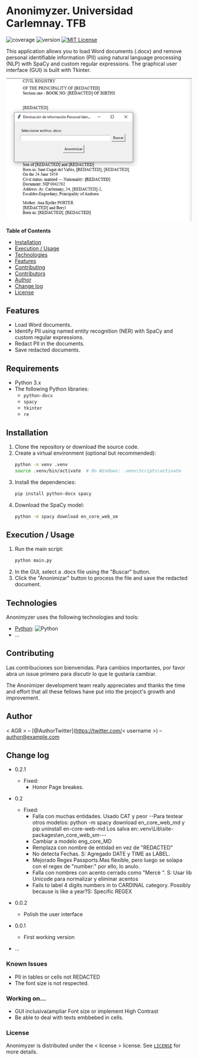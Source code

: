# Anonimyzer.  Universidad Carlemnay. TFB 

![coverage](https://img.shields.io/badge/coverage-80%25-yellowgreen)
![version](https://img.shields.io/badge/version-0.2-yellow)
[![MIT License](https://img.shields.io/badge/License-MIT-green.svg)](https://choosealicense.com/licenses/mit/)

This application allows you to load Word documents (.docx) and remove personal identifiable information (PII) using natural language processing (NLP) with SpaCy and custom regular expressions. The graphical user interface (GUI) is built with Tkinter.


<img alt="Example Image" src="images/Anonimyzer 0.1.png"/>

**Table of Contents**

- [Installation](#installation)
- [Execution / Usage](#execution--usage)
- [Technologies](#technologies)
- [Features](#features)
- [Contributing](#contributing)
- [Contributors](#contributors)
- [Author](#author)
- [Change log](#change-log)
- [License](#license)


## Features

- Load Word documents.
- Identify PII using named entity recognition (NER) with SpaCy and custom regular expressions.
- Redact PII in the documents.
- Save redacted documents.


## Requirements

- Python 3.x
- The following Python libraries:
  - `python-docx`
  - `spacy`
  - `tkinter`
  - `re`

## Installation

1. Clone the repository or download the source code.
2. Create a virtual environment (optional but recommended):
    ```sh
    python -m venv .venv
    source .venv/bin/activate  # On Windows: .venv\Scripts\activate
    ```
3. Install the dependencies:
    ```sh
    pip install python-docx spacy
    ```
4. Download the SpaCy model:
    ```sh
    python -m spacy download en_core_web_sm
    ```

## Execution / Usage

1. Run the main script:
    ```sh
    python main.py
    ```
2. In the GUI, select a .docx file using the "Buscar" button.
3. Click the "Anonimizar" button to process the file and save the redacted document.


## Technologies

Anonimyzer uses the following technologies and tools:

- [Python](https://www.python.org/): ![Python](https://img.shields.io/badge/python-3670A0?style=for-the-badge&logo=python&logoColor=ffdd54)
- ...


## Contributing

Las contribuciones son bienvenidas. Para cambios importantes, por favor abra un issue primero para discutir lo que le gustaría cambiar.

The Anonimizer development team really appreciates and thanks the time and effort that all these fellows have put into the project's growth and improvement.

## Author

< AGR > – [@AuthorTwitter](https://twitter.com/< username >) – author@example.com

## Change log
- 0.2.1
   - Fixed:
     - Honor Page breakes.
- 0.2
   - Fixed:
     - Falla con muchas entidades. Usado CAT y peor
           --Para testear otros modelos: python -m spacy download en_core_web_md y pip uninstall en-core-web-md
                   Los salva en:.venv\Lib\site-packages\en_core_web_sm---
     - Cambiar a modelo eng_core_MD
     - Remplaza con nombre de entidad en vez de "REDACTED"
     - No detecta Fechas. S: Agregado DATE y TIME as LABEL.
     - Mejorado Regex Passports.Mas flexible, pero luego se solapa con el regex de "number:" por ello, lo anulo.
     - Falla con nombres con acento cerrado como "Mercè ". S: Usar lib Unicode para normalizar y eliminar acentos
     - Fails to label 4 digits numbers in to CARDINAL category. Possibly because is like a year?S: Specific REGEX
    

- 0.0.2
    - Polish the user interface
- 0.0.1
    - First working version
- ...

### Known Issues

- PII in tables or cells not REDACTED
- The font size is not respected.

### Working on...
- GUI inclusiva(ampliar Font size or implement High Contrast 
- Be able to deal with texts embbebed in cells.

### License

Anonimyzer is distributed under the < license > license. See [`LICENSE`](LICENSE.md) for more details.